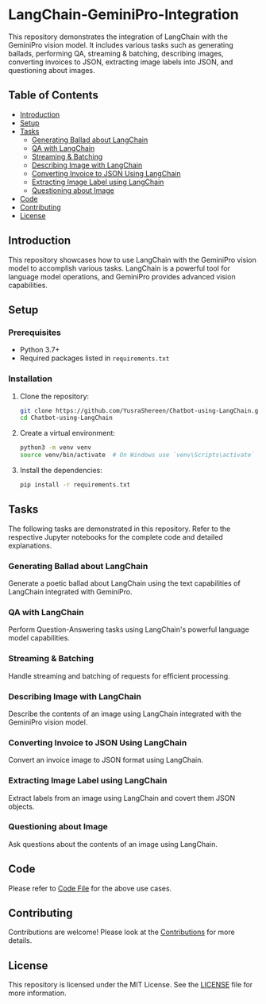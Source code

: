 # LangChain-GeminiPro-Integration

This repository demonstrates the integration of LangChain with the GeminiPro vision model. It includes various tasks such as generating ballads, performing QA, streaming & batching, describing images, converting invoices to JSON, extracting image labels into JSON, and questioning about images.

## Table of Contents
- [Introduction](#introduction)
- [Setup](#setup)
- [Tasks](#tasks)
  - [Generating Ballad about LangChain](#generating-ballad-about-langchain)
  - [QA with LangChain](#qa-with-langchain)
  - [Streaming & Batching](#streaming--batching)
  - [Describing Image with LangChain](#describing-image-with-langchain)
  - [Converting Invoice to JSON Using LangChain](#converting-invoice-to-json-using-langchain)
  - [Extracting Image Label using LangChain](#extracting-image-label-using-langchain)
  - [Questioning about Image](#questioning-about-image)
- [Code](#code)
- [Contributing](#contributing)
- [License](#license)

## Introduction

This repository showcases how to use LangChain with the GeminiPro vision model to accomplish various tasks. LangChain is a powerful tool for language model operations, and GeminiPro provides advanced vision capabilities.

## Setup

### Prerequisites
- Python 3.7+
- Required packages listed in `requirements.txt`

### Installation
1. Clone the repository:
    ```sh
    git clone https://github.com/YusraShereen/Chatbot-using-LangChain.git
    cd Chatbot-using-LangChain
    ```
2. Create a virtual environment:
    ```sh
    python3 -m venv venv
    source venv/bin/activate  # On Windows use `venv\Scripts\activate`
    ```
3. Install the dependencies:
    ```sh
    pip install -r requirements.txt
    ```

## Tasks

The following tasks are demonstrated in this repository. Refer to the respective Jupyter notebooks for the complete code and detailed explanations.

### Generating Ballad about LangChain

Generate a poetic ballad about LangChain using the text capabilities of LangChain integrated with GeminiPro.

### QA with LangChain

Perform Question-Answering tasks using LangChain's powerful language model capabilities.

### Streaming & Batching

Handle streaming and batching of requests for efficient processing.

### Describing Image with LangChain

Describe the contents of an image using LangChain integrated with the GeminiPro vision model.

### Converting Invoice to JSON Using LangChain

Convert an invoice image to JSON format using LangChain.

### Extracting Image Label using LangChain

Extract labels from an image using LangChain and covert them JSON objects.

### Questioning about Image

Ask questions about the contents of an image using LangChain.

## Code

Please refer to [Code File](Chatbot_using_LangChain.ipynb) for the above use cases.

## Contributing

Contributions are welcome! Please look at the [Contributions](Contributing.md) for more details.

## License

This repository is licensed under the MIT License. See the [LICENSE](LICENSE) file for more information.
